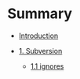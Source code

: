 # Summary

* [Introduction](README.md)

* [1. Subversion](svn/README.md)
  * [1.1 ignores](svn/ignores.md)

